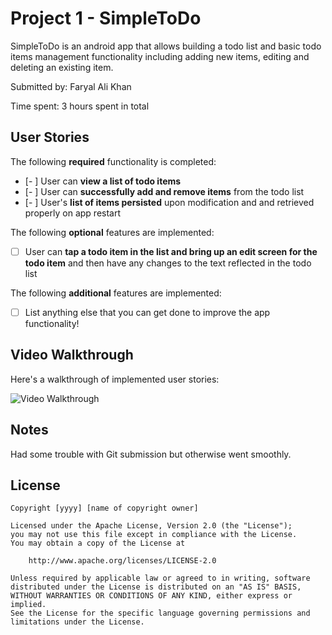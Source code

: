 # Project 1 - SimpleToDo

SimpleToDo is an android app that allows building a todo list and basic todo items management functionality including adding new items, editing and deleting an existing item.

Submitted by: Faryal Ali Khan 

Time spent: 3 hours spent in total

## User Stories

The following **required** functionality is completed:

* [- ] User can **view a list of todo items**
* [- ] User can **successfully add and remove items** from the todo list
* [- ] User's **list of items persisted** upon modification and and retrieved properly on app restart

The following **optional** features are implemented:

* [ ] User can **tap a todo item in the list and bring up an edit screen for the todo item** and then have any changes to the text reflected in the todo list

The following **additional** features are implemented:

* [ ] List anything else that you can get done to improve the app functionality!

## Video Walkthrough

Here's a walkthrough of implemented user stories:

<img src='https://i.imgur.com/ZvzVcbT.mp4' title='Video Walkthrough' width='' alt='Video Walkthrough' />


## Notes

Had some trouble with Git submission but otherwise went smoothly. 

## License

    Copyright [yyyy] [name of copyright owner]

    Licensed under the Apache License, Version 2.0 (the "License");
    you may not use this file except in compliance with the License.
    You may obtain a copy of the License at

        http://www.apache.org/licenses/LICENSE-2.0

    Unless required by applicable law or agreed to in writing, software
    distributed under the License is distributed on an "AS IS" BASIS,
    WITHOUT WARRANTIES OR CONDITIONS OF ANY KIND, either express or implied.
    See the License for the specific language governing permissions and
    limitations under the License.
